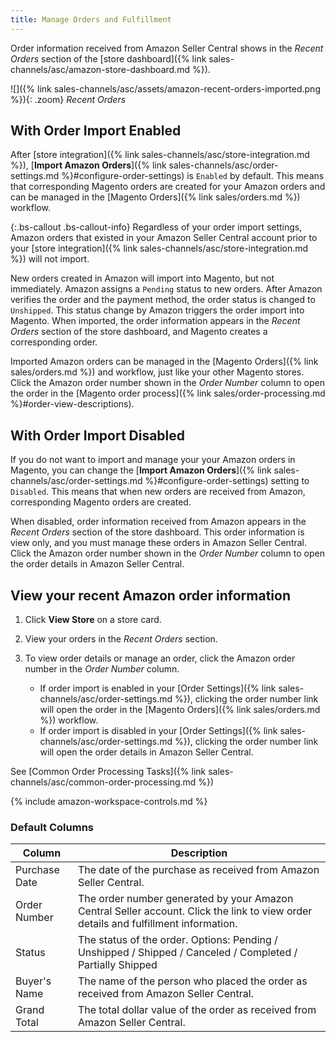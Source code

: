```yaml
---
title: Manage Orders and Fulfillment
---
```



Order information received from Amazon Seller Central shows in the _Recent Orders_ section of the [store dashboard]({% link sales-channels/asc/amazon-store-dashboard.md %}).

![]({% link sales-channels/asc/assets/amazon-recent-orders-imported.png %}){: .zoom}
_Recent Orders_

## With Order Import Enabled

After [store integration]({% link sales-channels/asc/store-integration.md %}), [**Import Amazon Orders**]({% link sales-channels/asc/order-settings.md %}#configure-order-settings) is `Enabled` by default. This means that corresponding Magento orders are created for your Amazon orders and can be managed in the [Magento Orders]({% link sales/orders.md %}) workflow.

{:.bs-callout .bs-callout-info}
Regardless of your order import settings, Amazon orders that existed in your Amazon Seller Central account prior to your [store integration]({% link sales-channels/asc/store-integration.md %}) will not import.

New orders created in Amazon will import into Magento, but not immediately. Amazon assigns a `Pending` status to new orders. After Amazon verifies the order and the payment method, the order status is changed to `Unshipped`. This status change by Amazon triggers the order import into Magento. When imported, the order information appears in the _Recent Orders_ section of the store dashboard, and Magento creates a corresponding order.

Imported Amazon orders can be managed in the [Magento Orders]({% link sales/orders.md %}) and workflow, just like your other Magento stores. Click the Amazon order number shown in the _Order Number_ column to open the order in the [Magento order process]({% link sales/order-processing.md %}#order-view-descriptions).

## With Order Import Disabled

If you do not want to import and manage your your Amazon orders in Magento, you can change the [**Import Amazon Orders**]({% link sales-channels/asc/order-settings.md %}#configure-order-settings) setting to `Disabled`. This means that when new orders are received from Amazon, corresponding Magento orders are created.

When disabled, order information received from Amazon appears in the _Recent Orders_ section of the store dashboard. This order information is view only, and you must manage these orders in Amazon Seller Central. Click the Amazon order number shown in the _Order Number_ column to open the order details in Amazon Seller Central.

## View your recent Amazon order information

1. Click **View Store** on a store card.

1. View your orders in the _Recent Orders_ section.

1. To view order details or manage an order, click the Amazon order number in the _Order Number_ column.

    - If order import is enabled in your [Order Settings]({% link sales-channels/asc/order-settings.md %}), clicking the order number link will open the order in the [Magento Orders]({% link sales/orders.md %}) workflow.
    - If order import is disabled in your [Order Settings]({% link sales-channels/asc/order-settings.md %}), clicking the order number link will open the order details in Amazon Seller Central.

See [Common Order Processing Tasks]({% link sales-channels/asc/common-order-processing.md %})

{% include amazon-workspace-controls.md %}

### Default Columns

|Column|Description|
|---|---|
|Purchase Date|The date of the purchase as received from Amazon Seller Central.|
|Order Number|The order number generated by your Amazon Central Seller account. Click the link to view order details and fulfillment information. |
|Status|The status of the order. Options: Pending / Unshipped / Shipped / Canceled / Completed / Partially Shipped |
|Buyer's Name|The name of the person who placed the order as received from Amazon Seller Central.|
|Grand Total|The total dollar value of the order as received from Amazon Seller Central.|
